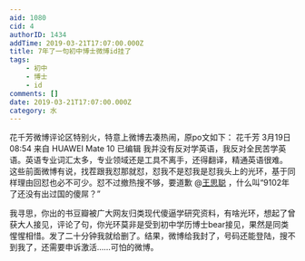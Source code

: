 ```yaml
---
aid: 1080
cid: 4
authorID: 1434
addTime: 2019-03-21T17:07:00.000Z
title: 7年了一句初中博士微博id挂了
tags:
    - 初中
    - 博士
    - id
comments: []
date: 2019-03-21T17:07:00.000Z
category: 水
---
```


花千芳微博评论区特别火，特意上微博去凑热闹，原po文如下： 花千芳 3月19日 08:54 来自 HUAWEI Mate 10 已编辑 我并没有反对学英语，我反对全民苦学英语。英语专业词汇太多，专业领域还是工具不离手，还得翻译，精通英语很难。 这些前面微博有说，找茬跟我怼那就怼，怼我不是怼我是怼我头上的光环，基于同样理由回怼也必不可少。怼不过撤热搜不够，要道歉 @[王思聪](/member/%E7%8E%8B%E6%80%9D%E8%81%AA) ，什么叫“9102年了还没有出过国的傻屌？” ​​​​

我寻思，你出的书豆瓣被广大网友归类现代傻逼学研究资料，有啥光环，想起了曾获大人接见，评论了句，你光环莫非是受到初中学历博士bear接见，果然是同类惺惺相惜。发了二十分钟我就给删了。结果，微博给我封了，号码还能登陆，搜不到我了，还需要申诉激活……可怕的微博。
